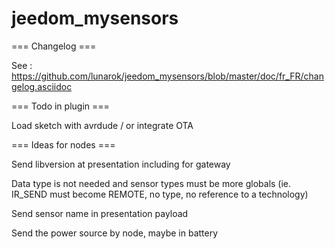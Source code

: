 jeedom_mysensors
================

=== Changelog ===

See : https://github.com/lunarok/jeedom_mysensors/blob/master/doc/fr_FR/changelog.asciidoc

=== Todo in plugin ===

Load sketch with avrdude / or integrate OTA

=== Ideas for nodes ===

Send libversion at presentation including for gateway

Data type is not needed and sensor types must be more globals (ie. IR_SEND must become REMOTE, no type, no reference to a technology)

Send sensor name in presentation payload

Send the power source by node, maybe in battery
